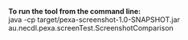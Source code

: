 **To run the tool from the command line:**  
java -cp target/pexa-screenshot-1.0-SNAPSHOT.jar au.necdl.pexa.screenTest.ScreenshotComparison